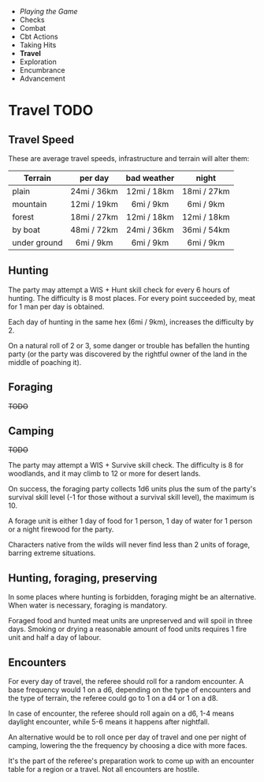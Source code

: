 
<!-- .margin.compass -->
* _Playing the Game_
* Checks
* Combat
* Cbt Actions
* Taking Hits
* **Travel**
* Exploration
* Encumbrance
* Advancement


# Travel TODO

## Travel Speed

These are average travel speeds, infrastructure and terrain will alter them:

| Terrain      | per day      | bad weather   | night       |
|--------------|:------------:|:-------------:|:-----------:|
| plain        | 24mi / 36km  | 12mi / 18km   | 18mi / 27km |
| mountain     | 12mi / 19km  |  6mi /  9km   |  6mi /  9km |
| forest       | 18mi / 27km  | 12mi / 18km   | 12mi / 18km |
| by boat      | 48mi / 72km  | 24mi / 36km   | 36mi / 54km |
| under ground |  6mi /  9km  |  6mi /  9km   |  6mi /  9km |

## Hunting

The party may attempt a WIS + Hunt skill check for every 6 hours of hunting. The difficulty is 8 most places. For every point succeeded by, meat for 1 man per day is obtained.

Each day of hunting in the same hex (6mi / 9km), increases the difficulty by 2.

On a natural roll of 2 or 3, some danger or trouble has befallen the hunting party (or the party was discovered by the rightful owner of the land in the middle of poaching it).

## Foraging

~~TODO~~

## Camping

~~TODO~~

<!-- RETURN -->

The party may attempt a WIS + Survive skill check. The difficulty is 8 for woodlands, and it may climb to 12 or more for desert lands.

On success, the foraging party collects 1d6 units plus the sum of the party's survival skill level (-1 for those without a survival skill level), the maximum is 10.

A forage unit is either 1 day of food for 1 person, 1 day of water for 1 person or a night firewood for the party.

Characters native from the wilds will never find less than 2 units of forage, barring extreme situations.

## Hunting, foraging, preserving

In some places where hunting is forbidden, foraging might be an alternative. When water is necessary, foraging is mandatory.

Foraged food and hunted meat units are unpreserved and will spoil in three days. Smoking or drying a reasonable amount of food units requires 1 fire unit and half a day of labour.

## Encounters

For every day of travel, the referee should roll for a random encounter. A base frequency would 1 on a d6, depending on the type of encounters and the type of terrain, the referee could go to 1 on a d4 or 1 on a d8.

In case of encounter, the referee should roll again on a d6, 1-4 means daylight encounter, while 5-6 means it happens after nightfall.

An alternative would be to roll once per day of travel and one per night of camping, lowering the the frequency by choosing a dice with more faces.

It's the part of the referee's preparation work to come up with an encounter table for a region or a travel. Not all encounters are hostile.

